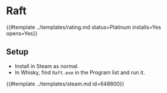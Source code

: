 # Raft

<!-- script:Aliases [] -->

{{#template ../templates/rating.md status=Platinum installs=Yes opens=Yes}}

## Setup

- Install in Steam as normal.
- In Whisky, find `Raft.exe` in the Program list and run it.

{{#template ../templates/steam.md id=648800}}
